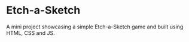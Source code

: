 # Etch-a-Sketch

A mini project showcasing a simple Etch-a-Sketch game and built using HTML, CSS and JS.
